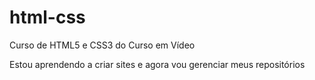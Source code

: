 # html-css
Curso de HTML5 e CSS3 do Curso em Vídeo

Estou aprendendo a criar sites e agora vou gerenciar meus repositórios